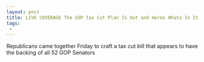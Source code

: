 ```yaml
---
layout: post
title: LIVE COVERAGE The GOP Tax Cut Plan Is Out and Heres Whats In It
tags:
 -
---
```

Republicans came together Friday to craft a tax cut bill that appears to have the backing of all 52 GOP Senators
